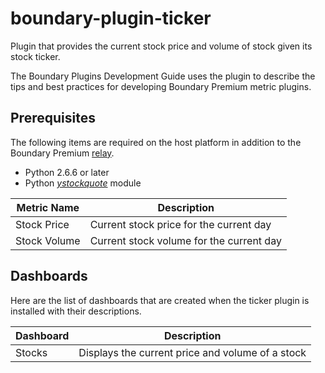 boundary-plugin-ticker
======================

Plugin that provides the current stock price and volume of stock given its stock ticker.


The Boundary Plugins Development Guide uses the plugin to describe the tips and best practices for developing Boundary Premium metric plugins.


Prerequisites
-------------
The following items are required on the host platform in addition to the Boundary Premium [relay](http://premium-support.boundary.com/customer/portal/articles/1635550-plugins---how-to).
* Python 2.6.6 or later
* Python [_ystockquote_](https://pypi.python.org/pypi/ystockquote) module


|Metric Name |Description                             |
|------------|----------------------------------------|
|Stock Price |Current stock price for the current day |
|Stock Volume|Current stock volume for the current day|

## Dashboards
Here are the list of dashboards that are created when the ticker plugin is installed with their descriptions.

|Dashboard| Description                                    |
|---------|------------------------------------------------|
|Stocks   |Displays the current price and volume of a stock|
